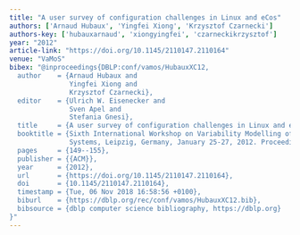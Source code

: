 ```yaml
---
title: "A user survey of configuration challenges in Linux and eCos"
authors: ['Arnaud Hubaux', 'Yingfei Xiong', 'Krzysztof Czarnecki']
authors-key: ['hubauxarnaud', 'xiongyingfei', 'czarneckikrzysztof']
year: "2012"
article-link: "https://doi.org/10.1145/2110147.2110164"
venue: "VaMoS"
bibex: "@inproceedings{DBLP:conf/vamos/HubauxXC12,
  author    = {Arnaud Hubaux and
               Yingfei Xiong and
               Krzysztof Czarnecki},
  editor    = {Ulrich W. Eisenecker and
               Sven Apel and
               Stefania Gnesi},
  title     = {A user survey of configuration challenges in Linux and eCos},
  booktitle = {Sixth International Workshop on Variability Modelling of Software-Intensive
               Systems, Leipzig, Germany, January 25-27, 2012. Proceedings},
  pages     = {149--155},
  publisher = {{ACM}},
  year      = {2012},
  url       = {https://doi.org/10.1145/2110147.2110164},
  doi       = {10.1145/2110147.2110164},
  timestamp = {Tue, 06 Nov 2018 16:58:56 +0100},
  biburl    = {https://dblp.org/rec/conf/vamos/HubauxXC12.bib},
  bibsource = {dblp computer science bibliography, https://dblp.org}
}"
---
```

